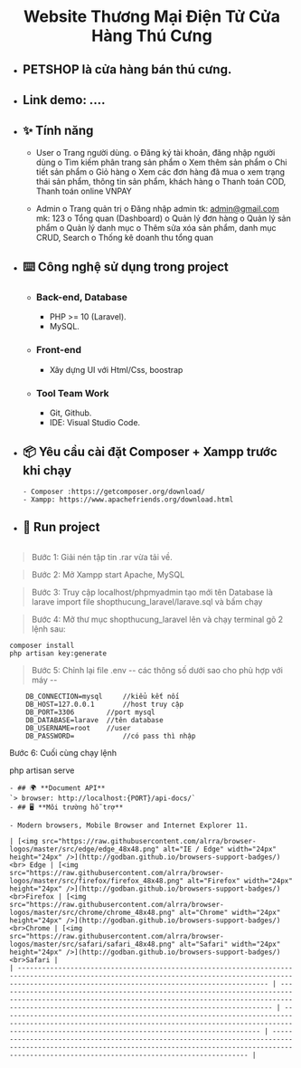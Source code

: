   <h1 align="center"><b>Website Thương Mại Điện Tử Cửa Hàng Thú Cưng</b></h1>

- ## PETSHOP là cửa hàng bán thú cưng.
- ## Link demo: ....

- ## ✨ **Tính năng**
    - User
        o	Trang người dùng.
        o	Đăng ký tài khoản, đăng nhập người dùng
        o	Tìm kiếm phân trang sản phẩm
        o	Xem thêm sản phẩm
        o	Chi tiết sản phẩm
        o	Giỏ hàng
        o	Xem các đơn hàng đã mua
        o	xem trạng thái sản phẩm, thông tin sản phẩm, khách hàng
        o	Thanh toán COD, Thanh toán online VNPAY
    
    - Admin
        o	Trang quản trị
        o	Đăng nhập admin      tk: admin@gmail.com mk: 123
        o	Tổng quan (Dashboard)
        o	Quản lý đơn hàng 
        o	Quản lý sản phẩm 
        o	Quản lý danh mục 
        o	Thêm sửa xóa sản phẩm, danh mục CRUD, Search
        o	Thống kê doanh thu tổng quan
- ## ⌨️ **Công nghệ sử dụng trong project**

  - ### **Back-end, Database**
    - PHP >= 10 (Laravel).
    - MySQL.
  - ### **Front-end**     
    - Xây dựng UI với Html/Css, boostrap
  - ### **Tool Team Work**
    - Git, Github.
    - IDE: Visual Studio Code.
- ## 📦 **Yêu cầu cài đặt Composer + Xampp trước khi chạy**

  ```
  - Composer :https://getcomposer.org/download/
  - Xampp: https://www.apachefriends.org/download.html
  ```

- ## 🔨 **Run project**
  ```
 > Bước 1: Giải nén tập tin .rar vừa tải về.

 > Bước 2: Mở Xampp start Apache, MySQL

 > Bước 3: Truy cập localhost/phpmyadmin tạo mới tên Database là larave
        import file shopthucung_laravel/larave.sql và bấm chạy

 > Bước 4: Mở thư mục shopthucung_laravel lên và chạy terminal gõ 2 lệnh sau:

    composer install
    php artisan key:generate

 > Bước 5: Chỉnh lại file .env
        -- các thông số dưới sao cho phù hợp với máy --
        
        DB_CONNECTION=mysql  	//kiểu kết nối
        DB_HOST=127.0.0.1   	//host truy cập
        DB_PORT=3306    	//port mysql
        DB_DATABASE=larave 	//tên database
        DB_USERNAME=root  	//user
        DB_PASSWORD=         	//có pass thì nhập
Bước 6: Cuối cùng chạy lệnh 

php artisan serve

  ```
- ## 🌍 **Document API**
  `> browser: http://localhost:{PORT}/api-docs/`
- ## 🖥 **Môi trường hỗ trợ**

  - Modern browsers, Mobile Browser and Internet Explorer 11.

  | [<img src="https://raw.githubusercontent.com/alrra/browser-logos/master/src/edge/edge_48x48.png" alt="IE / Edge" width="24px" height="24px" />](http://godban.github.io/browsers-support-badges/)<br> Edge | [<img src="https://raw.githubusercontent.com/alrra/browser-logos/master/src/firefox/firefox_48x48.png" alt="Firefox" width="24px" height="24px" />](http://godban.github.io/browsers-support-badges/)<br>Firefox | [<img src="https://raw.githubusercontent.com/alrra/browser-logos/master/src/chrome/chrome_48x48.png" alt="Chrome" width="24px" height="24px" />](http://godban.github.io/browsers-support-badges/)<br>Chrome | [<img src="https://raw.githubusercontent.com/alrra/browser-logos/master/src/safari/safari_48x48.png" alt="Safari" width="24px" height="24px" />](http://godban.github.io/browsers-support-badges/)<br>Safari |
  | ---------------------------------------------------------------------------------------------------------------------------------------------------------------------------------------------------------- | ---------------------------------------------------------------------------------------------------------------------------------------------------------------------------------------------------------------- | ------------------------------------------------------------------------------------------------------------------------------------------------------------------------------------------------------------ | ------------------------------------------------------------------------------------------------------------------------------------------------------------------------------------------------------------ |
